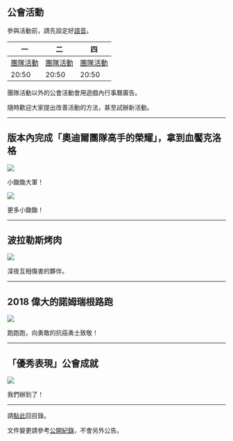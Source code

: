 ## 公會活動

參與活動前，請先設定好[語音](https://badbadweather.github.io/voicechat.html)。

| 一 | 二 | 四 |  
| --- | --- | --- |
| [團隊活動](https://badbadweather.github.io/raid.html) | [團隊活動](https://badbadweather.github.io/raid.html) | [團隊活動](https://badbadweather.github.io/raid.html) |
| 20:50 | 20:50 | 20:50 |

團隊活動以外的公會活動會用遊戲內行事曆廣告。

隨時歡迎大家提出改善活動的方法，甚至試辦新活動。

---

## 版本內完成「奧迪爾團隊高手的榮耀」，拿到血饜克洛格

![](https://badbadweather.github.com/bloodgorgedcrawg.jpg)

小鋤鋤大軍！

![](https://badbadweather.github.com/bloodgorgedcrawg2.jpg)

更多小鋤鋤！

---

## 波拉勒斯烤肉

![](https://badbadweather.github.com/bbq.jpg)

深夜互相傷害的夥伴。

---

## 2018 偉大的諾姆瑞根路跑

![](https://badbadweather.github.com/greatgnomereganrun.jpg)

跑跑跑，向勇敢的抗癌勇士致敬！

---

## 「優秀表現」公會成就

![](https://badbadweather.github.com/stayclassy.jpg)

我們辦到了！

--- 

請[點此](https://badbadweather.github.io/)回目錄。

文件變更請參考[公開紀錄](https://github.com/badbadweather/badbadweather.github.io/commits/master/activities.md)，不會另外公告。
